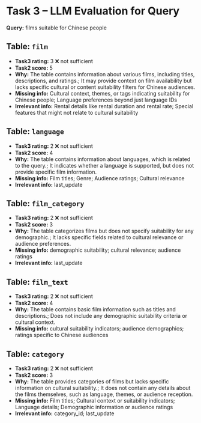 # Task 3 – LLM Evaluation for Query

**Query:** films suitable for Chinese people


## Table: `film`
- **Task3 rating:** 3  ❌ not sufficient
- **Task2 score:** 5
- **Why:** The table contains information about various films, including titles, descriptions, and ratings.; It may provide context on film availability but lacks specific cultural or content suitability filters for Chinese audiences.
- **Missing info:** Cultural context, themes, or tags indicating suitability for Chinese people; Language preferences beyond just language IDs
- **Irrelevant info:** Rental details like rental duration and rental rate; Special features that might not relate to cultural suitability

## Table: `language`
- **Task3 rating:** 2  ❌ not sufficient
- **Task2 score:** 4
- **Why:** The table contains information about languages, which is related to the query.; It indicates whether a language is supported, but does not provide specific film information.
- **Missing info:** Film titles; Genre; Audience ratings; Cultural relevance
- **Irrelevant info:** last_update

## Table: `film_category`
- **Task3 rating:** 2  ❌ not sufficient
- **Task2 score:** 3
- **Why:** The table categorizes films but does not specify suitability for any demographic.; It lacks specific fields related to cultural relevance or audience preferences.
- **Missing info:** demographic suitability; cultural relevance; audience ratings
- **Irrelevant info:** last_update

## Table: `film_text`
- **Task3 rating:** 2  ❌ not sufficient
- **Task2 score:** 4
- **Why:** The table contains basic film information such as titles and descriptions.; Does not include any demographic suitability criteria or cultural context.
- **Missing info:** cultural suitability indicators; audience demographics; ratings specific to Chinese audiences

## Table: `category`
- **Task3 rating:** 2  ❌ not sufficient
- **Task2 score:** 3
- **Why:** The table provides categories of films but lacks specific information on cultural suitability.; It does not contain any details about the films themselves, such as language, themes, or audience reception.
- **Missing info:** Film titles; Cultural context or suitability indicators; Language details; Demographic information or audience ratings
- **Irrelevant info:** category_id; last_update
